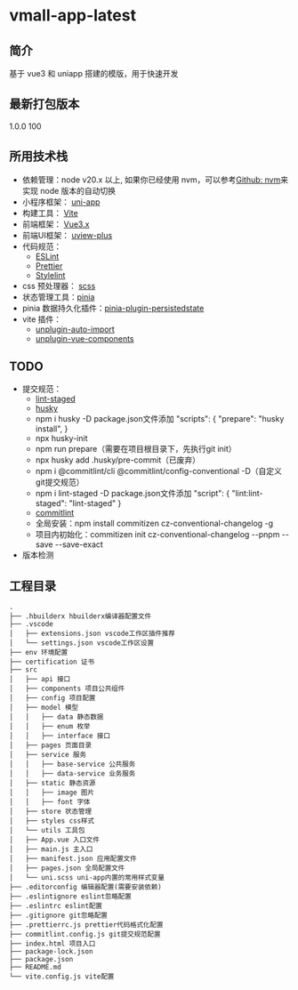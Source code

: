 <!--
 * @Author: WJ23000 624473119@qq.com
 * @Date: 2025-06-27 11:06:54
 * @LastEditors: WJ23000 624473119@qq.com
 * @LastEditTime: 2025-06-27 11:59:49
 * @FilePath: \vmall-app-latest\README.md
 * @Description: 这是默认设置,请设置`customMade`, 打开koroFileHeader查看配置 进行设置: https://github.com/OBKoro1/koro1FileHeader/wiki/%E9%85%8D%E7%BD%AE
-->

# vmall-app-latest

## 简介

基于 vue3 和 uniapp 搭建的模版，用于快速开发

## 最新打包版本

1.0.0
100

## 所用技术栈

- 依赖管理：node v20.x 以上, 如果你已经使用 nvm，可以参考[Github: nvm](https://github.com/nvm-sh/nvm#deeper-shell-integration)来实现 node 版本的自动切换
- 小程序框架： [uni-app](https://uniapp.dcloud.io/)
- 构建工具： [Vite](https://vitejs.dev/)
- 前端框架： [Vue3.x](https://v3.cn.vuejs.org/)
- 前端UI框架： [uview-plus](https://ijry.github.io/uview-plus/)
- 代码规范：
  - [ESLint](https://eslint.org/)
  - [Prettier](https://www.prettier.cn/)
  - [Stylelint](https://stylelint.io/)
- css 预处理器： [scss](https://sass-lang.com/)
- 状态管理工具：[pinia](https://pinia.vuejs.org/)
- pinia 数据持久化插件：[pinia-plugin-persistedstate](https://github.com/prazdevs/pinia-plugin-persistedstate/)
- vite 插件：
  - [unplugin-auto-import](https://github.com/antfu/unplugin-auto-import)
  - [unplugin-vue-components](https://github.com/antfu/unplugin-vue-components)

## TODO

- 提交规范：
  - [lint-staged](https://www.npmjs.com/package/lint-staged)
  - [husky](https://typicode.github.io/husky/#/)
  - npm i husky -D
    package.json文件添加
    "scripts": {
    "prepare": "husky install",
    }
  - npx husky-init
  - npm run prepare（需要在项目根目录下，先执行git init）
  - npx husky add .husky/pre-commit（已废弃）
  - npm i @commitlint/cli @commitlint/config-conventional -D（自定义git提交规范）
  - npm i lint-staged -D
    package.json文件添加
    "script": {
    "lint:lint-staged": "lint-staged"
    }
  - [commitlint](https://commitlint.js.org/#/)
  - 全局安装：npm install commitizen cz-conventional-changelog -g
  - 项目内初始化：commitizen init cz-conventional-changelog --pnpm --save --save-exact
- 版本检测

## 工程目录

```shell
.
├── .hbuilderx hbuilderx编译器配置文件
├── .vscode
│   ├── extensions.json vscode工作区插件推荐
│   └── settings.json vscode工作区设置
├── env 环境配置
├── certification 证书
├── src
│   ├── api 接口
│   ├── components 项目公共组件
│   ├── config 项目配置
│   ├── model 模型
│   │   ├── data 静态数据
│   │   ├── enum 枚举
│   │   ├── interface 接口
│   ├── pages 页面目录
│   ├── service 服务
│   │   ├── base-service 公共服务
│   │   ├── data-service 业务服务
│   ├── static 静态资源
│   │   ├── image 图片
│   │   ├── font 字体
│   ├── store 状态管理
│   ├── styles css样式
│   └── utils 工具包
│   ├── App.vue 入口文件
│   ├── main.js 主入口
│   ├── manifest.json 应用配置文件
│   ├── pages.json 全局配置文件
│   └── uni.scss uni-app内置的常用样式变量
├── .editorconfig 编辑器配置(需要安装依赖)
├── .eslintignore eslint忽略配置
├── .eslintrc eslint配置
├── .gitignore git忽略配置
├── .prettierrc.js prettier代码格式化配置
├── commitlint.config.js git提交规范配置
├── index.html 项目入口
├── package-lock.json
├── package.json
├── README.md
└── vite.config.js vite配置
```
